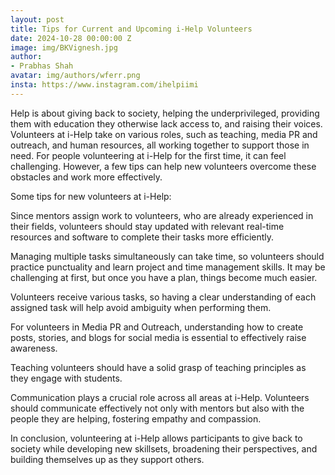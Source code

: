 ```yaml
---
layout: post
title: Tips for Current and Upcoming i-Help Volunteers
date: 2024-10-28 00:00:00 Z
image: img/BKVignesh.jpg
author:
- Prabhas Shah
avatar: img/authors/wferr.png
insta: https://www.instagram.com/ihelpiimi
---
```


Help is about giving back to society, helping the underprivileged, providing them with education they otherwise lack access to, and raising their voices. Volunteers at i-Help take on various roles, such as teaching, media PR and outreach, and human resources, all working together to support those in need. For people volunteering at i-Help for the first time, it can feel challenging. However, a few tips can help new volunteers overcome these obstacles and work more effectively.

Some tips for new volunteers at i-Help:

Since mentors assign work to volunteers, who are already experienced in their fields, volunteers should stay updated with relevant real-time resources and software to complete their tasks more efficiently.

Managing multiple tasks simultaneously can take time, so volunteers should practice punctuality and learn project and time management skills. It may be challenging at first, but once you have a plan, things become much easier.

Volunteers receive various tasks, so having a clear understanding of each assigned task will help avoid ambiguity when performing them.

For volunteers in Media PR and Outreach, understanding how to create posts, stories, and blogs for social media is essential to effectively raise awareness.

Teaching volunteers should have a solid grasp of teaching principles as they engage with students.

Communication plays a crucial role across all areas at i-Help. Volunteers should communicate effectively not only with mentors but also with the people they are helping, fostering empathy and compassion.

In conclusion, volunteering at i-Help allows participants to give back to society while developing new skillsets, broadening their perspectives, and building themselves up as they support others.
